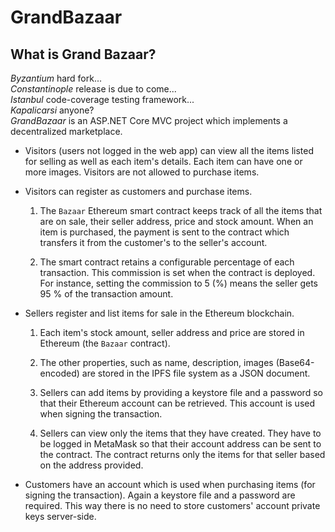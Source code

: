 GrandBazaar
===========

What is Grand Bazaar?
---------------------
*Byzantium* hard fork...  
*Constantinople* release is due to come...  
*Istanbul* code-coverage testing framework...  
*Kapalicarsi* anyone?  
*GrandBazaar* is an ASP.NET Core MVC project which implements a decentralized marketplace.

* Visitors (users not logged in the web app) can view all the items listed for selling as well as each item's details. Each item can have one or more images. Visitors are not allowed to purchase items.

* Visitors can register as customers and purchase items.
  
  1. The `Bazaar` Ethereum smart contract keeps track of all the items that are on sale, their seller address, price and stock amount. When an item is purchased, the payment is sent to the contract which transfers it from the customer's to the seller's account.
  
  2. The smart contract retains a configurable percentage of each transaction. This commission is set when the contract is deployed. For instance, setting the commission to 5 (%) means the seller gets 95 % of the transaction amount.

* Sellers register and list items for sale in the Ethereum blockchain.

  1. Each item's stock amount, seller address and price are stored in Ethereum (the `Bazaar` contract).

  2. The other properties, such as name, description, images (Base64-encoded) are stored in the IPFS file system as a JSON document.

  3. Sellers can add items by providing a keystore file and a password so that their Ethereum account can be retrieved. This account is used when signing the transaction.
 
  4. Sellers can view only the items that they have created. They have to be logged in MetaMask so that their account address can be sent to the contract. The contract returns only the items for that seller based on the address provided.
  
* Customers have an account which is used when purchasing items (for signing the transaction). Again a keystore file and a password are required. This way there is no need to store customers' account private keys server-side.
